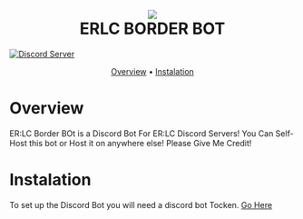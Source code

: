 
<h1 align="center">
  <br>
<img src="https://i.imgur.com/5hNTbKe.png"></a>
  <br>
  ERLC BORDER BOT
  <br>
</h1>
<a href="https://discord.gg/bQh46TEaJu">
    <img src="https://discordapp.com/api/guilds/1037780253763981332/widget.png?style=shield" alt="Discord Server">
  </a>
  
<p align="center">
  <a href="#overview">Overview</a>
  •
  <a href="#instalation">Instalation</a>
</p>


# Overview  
  ER:LC Border BOt is a Discord Bot For ER:LC Discord Servers! You Can Self-Host this bot or Host it on anywhere else!
  Please Give Me Credit!


  # Instalation
  To set up the Discord Bot you will need a discord bot Tocken. [Go Here](https://discord.com/developers/applications)
